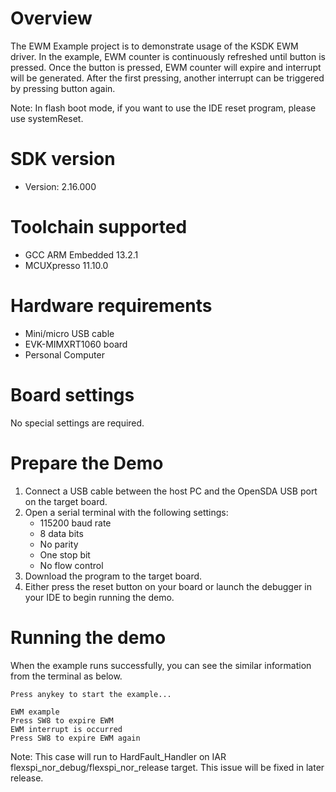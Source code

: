 Overview
========
The EWM Example project is to demonstrate usage of the KSDK EWM driver.
In the example, EWM counter is continuously refreshed until button is pressed.
Once the button is pressed, EWM counter will expire and interrupt will be generated.
After the first pressing, another interrupt can be triggered by pressing button again.

Note: In flash boot mode, if you want to use the IDE reset program, please use systemReset.

SDK version
===========
- Version: 2.16.000

Toolchain supported
===================
- GCC ARM Embedded  13.2.1
- MCUXpresso  11.10.0

Hardware requirements
=====================
- Mini/micro USB cable
- EVK-MIMXRT1060 board
- Personal Computer

Board settings
==============
No special settings are required.

Prepare the Demo
================
1.  Connect a USB cable between the host PC and the OpenSDA USB port on the target board. 
2.  Open a serial terminal with the following settings:
    - 115200 baud rate
    - 8 data bits
    - No parity
    - One stop bit
    - No flow control
3.  Download the program to the target board.
4.  Either press the reset button on your board or launch the debugger in your IDE to begin running the demo.

Running the demo
================

When the example runs successfully, you can see the similar information from the terminal as below.

~~~~~~~~~~~~~~~~~~~~~
Press anykey to start the example...

EWM example
Press SW8 to expire EWM
EWM interrupt is occurred
Press SW8 to expire EWM again
~~~~~~~~~~~~~~~~~~~~~

Note:
This case will run to HardFault_Handler on IAR flexspi_nor_debug/flexspi_nor_release target. This issue will be fixed in later release.
